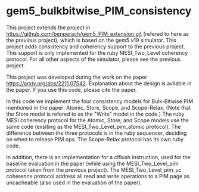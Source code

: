 # gem5_bulkbitwise_PIM_consistency

This project extends the project in https://github.com/benperach/gem5_PIM_extension.git (refered to here as the previous project), which is based on the gem5 v19 simulator.
This project adds consistency and coherency support to the previous project. This support is only implemented for the ruby MESI_Two_Level coherency protocol.
For all other aspects of the simulator, please see the previous project.

This project was developed during the work on the paper https://arxiv.org/abs/2211.07542. Explanation about the design is avilable in the paper.
If you use this code, please cite the paper.

In this code we implement the four consistency models for Bulk-Bitwise PIM mentioned in the paper: Atomic, Store, Scope, and Scope-Relax. (Note that the Store model is refered to as the "Write" model in the code.)
The ruby MESI coherency protocol for the Atomic, Store, and Scope models use the same code (exsiting as the MESI_Two_Level_pim_atomic protocol). 
The difference between the three protocols is in the ruby sequencer, deciding on when to release PIM ops.
The Scope-Relax protocol has its own ruby code.

In addition, there is an implementation for a clflush instruction, used for the baseline evaluation in the paper (while using the MESI_Two_Level_pim protocol taken from the previous project).
The MESI_Two_Level_pim_uc coherence protocol address all read and write operations to a PIM page as uncacheable (also used in the evaluation of the paper).
